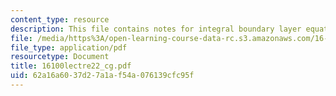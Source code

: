 ```yaml
---
content_type: resource
description: This file contains notes for integral boundary layer equations.
file: /media/https%3A/open-learning-course-data-rc.s3.amazonaws.com/16-100-aerodynamics-fall-2005/62a16a6037d27a1af54a076139cfc95f_16100lectre22_cg.pdf
file_type: application/pdf
resourcetype: Document
title: 16100lectre22_cg.pdf
uid: 62a16a60-37d2-7a1a-f54a-076139cfc95f
---
```

